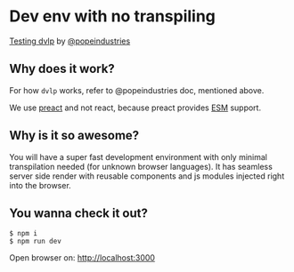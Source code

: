 # Dev env with no transpiling
[Testing dvlp](https://www.npmjs.com/package/dvlp) by [@popeindustries](https://twitter.com/popeindustries)

## Why does it work?
For how `dvlp` works, refer to @popeindustries doc, mentioned above.

We use [preact](https://github.com/developit/preact) and not react, because preact provides [ESM](https://developer.mozilla.org/en-US/docs/Web/JavaScript/Reference/Statements/import) support.

## Why is it so awesome?
You will have a super fast development environment with only minimal transpilation needed (for unknown browser languages). It has seamless server side render with reusable components and js modules injected right into the browser.

## You wanna check it out?

    $ npm i
    $ npm run dev

Open browser on: [http://localhost:3000](http://localhost:3000)
